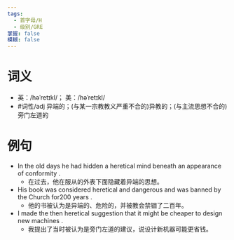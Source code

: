 ```yaml
---
tags:
  - 首字母/H
  - 级别/GRE
掌握: false
模糊: false
---
```

# 词义
- 英：/həˈretɪkl/； 美：/həˈretɪkl/
- #词性/adj  异端的；(与某一宗教教义严重不合的)异教的；(与主流思想不合的)旁门左道的
# 例句
- In the old days he had hidden a heretical mind beneath an appearance of conformity .
	- 在过去，他在服从的外表下面隐藏着异端的思想。
- His book was considered heretical and dangerous and was banned by the Church for200 years .
	- 他的书被认为是异端的、危险的，并被教会禁锢了二百年。
- I made the then heretical suggestion that it might be cheaper to design new machines .
	- 我提出了当时被认为是旁门左道的建议，说设计新机器可能更省钱。
